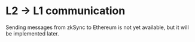 # L2 -> L1 communication

Sending messages from zkSync to Ethereum is not yet available, but it will be implemented later.
